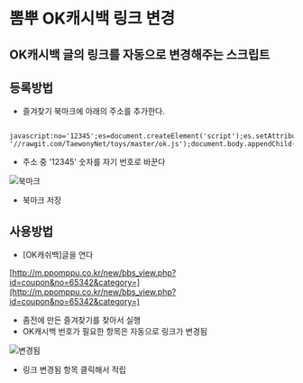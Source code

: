 # 뽐뿌 OK캐시백 링크 변경
## OK캐시백 글의 링크를 자동으로 변경해주는 스크립트

## 등록방법
- 즐겨찾기 북마크에 아래의 주소를 추가한다.
<pre><code> javascript:no='12345';es=document.createElement('script');es.setAttribute('src',location.protocol+ '//rawgit.com/TaewonyNet/toys/master/ok.js');document.body.appendChild(es);
</code></pre>
- 주소 중 '12345' 숫자를 자기 번호로 바꾼다

![북마크](https://rawgit.com/TaewonyNet/toys/master/ok.png)
- 북마크 저장


## 사용방법
- [OK캐쉬백]글을 연다

[http://m.ppomppu.co.kr/new/bbs_view.php?id=coupon&no=65342&category=](http://m.ppomppu.co.kr/new/bbs_view.php?id=coupon&no=65342&category=)
- 좀전에 만든 즐겨찾기를 찾아서 실행
- OK캐시백 번호가 필요한 항목은 자동으로 링크가 변경됨

![변경됨](https://rawgit.com/TaewonyNet/toys/master/ok2.png)
- 링크 변경됨 항목 클릭해서 적립
